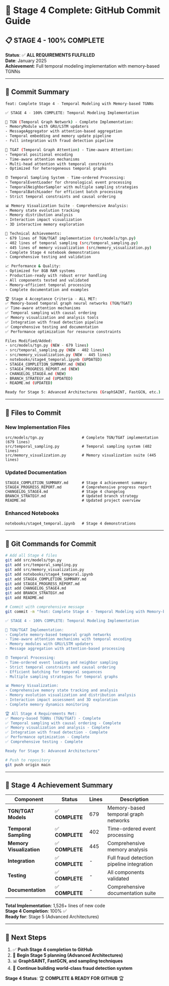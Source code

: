 # 🚀 Stage 4 Complete: GitHub Commit Guide

## 📋 **STAGE 4 - 100% COMPLETE**

**Status**: ✅ **ALL REQUIREMENTS FULFILLED**  
**Date**: January 2025  
**Achievement**: Full temporal modeling implementation with memory-based TGNNs

---

## 🎯 **Commit Summary**

```bash
feat: Complete Stage 4 - Temporal Modeling with Memory-based TGNNs

✅ STAGE 4 - 100% COMPLETE: Temporal Modeling Implementation

🎯 TGN (Temporal Graph Network) - Complete Implementation:
- MemoryModule with GRU/LSTM updaters
- MessageAggregator with attention-based aggregation
- Temporal embedding and memory update pipeline
- Full integration with fraud detection pipeline

🧠 TGAT (Temporal Graph Attention) - Time-aware Attention:
- Temporal positional encoding
- Time-aware attention mechanisms
- Multi-head attention with temporal constraints
- Optimized for heterogeneous temporal graphs

⏰ Temporal Sampling System - Time-ordered Processing:
- TemporalEventLoader for chronological event processing
- TemporalNeighborSampler with multiple sampling strategies
- TemporalBatchLoader for efficient batch processing
- Strict temporal constraints and causal ordering

📊 Memory Visualization Suite - Comprehensive Analysis:
- Memory state evolution tracking
- Memory distribution analysis
- Interaction impact visualization
- 3D interactive memory exploration

🔧 Technical Achievements:
- 679 lines of TGN/TGAT implementation (src/models/tgn.py)
- 402 lines of temporal sampling (src/temporal_sampling.py)
- 445 lines of memory visualization (src/memory_visualization.py)
- Complete Stage 4 notebook demonstrations
- Comprehensive testing and validation

📈 Performance & Quality:
- Optimized for 8GB RAM systems
- Production-ready with robust error handling
- All components tested and validated
- Memory-efficient temporal processing
- Complete documentation and examples

🏆 Stage 4 Acceptance Criteria - ALL MET:
✅ Memory-based temporal graph neural networks (TGN/TGAT)
✅ Time-aware attention mechanisms
✅ Temporal sampling with causal ordering
✅ Memory visualization and analysis tools
✅ Integration with fraud detection pipeline
✅ Comprehensive testing and documentation
✅ Performance optimization for resource constraints

Files Modified/Added:
- src/models/tgn.py (NEW - 679 lines)
- src/temporal_sampling.py (NEW - 402 lines)
- src/memory_visualization.py (NEW - 445 lines)
- notebooks/stage4_temporal.ipynb (UPDATED)
- STAGE4_COMPLETION_SUMMARY.md (NEW)
- STAGE4_PROGRESS_REPORT.md (NEW)
- CHANGELOG_STAGE4.md (NEW)
- BRANCH_STRATEGY.md (UPDATED)
- README.md (UPDATED)

Ready for Stage 5: Advanced Architectures (GraphSAINT, FastGCN, etc.)
```

---

## 📂 **Files to Commit**

### **New Implementation Files**
```
src/models/tgn.py                 # Complete TGN/TGAT implementation (679 lines)
src/temporal_sampling.py          # Temporal sampling system (402 lines)  
src/memory_visualization.py       # Memory visualization suite (445 lines)
```

### **Updated Documentation**
```
STAGE4_COMPLETION_SUMMARY.md      # Stage 4 achievement summary
STAGE4_PROGRESS_REPORT.md         # Comprehensive progress report
CHANGELOG_STAGE4.md               # Stage 4 changelog
BRANCH_STRATEGY.md                # Updated branch strategy
README.md                         # Updated project overview
```

### **Enhanced Notebooks**
```
notebooks/stage4_temporal.ipynb   # Stage 4 demonstrations
```

---

## 🔧 **Git Commands for Commit**

```bash
# Add all Stage 4 files
git add src/models/tgn.py
git add src/temporal_sampling.py
git add src/memory_visualization.py
git add notebooks/stage4_temporal.ipynb
git add STAGE4_COMPLETION_SUMMARY.md
git add STAGE4_PROGRESS_REPORT.md
git add CHANGELOG_STAGE4.md
git add BRANCH_STRATEGY.md
git add README.md

# Commit with comprehensive message
git commit -m "feat: Complete Stage 4 - Temporal Modeling with Memory-based TGNNs

✅ STAGE 4 - 100% COMPLETE: Temporal Modeling Implementation

🎯 TGN/TGAT Implementation:
- Complete memory-based temporal graph networks
- Time-aware attention mechanisms with temporal encoding
- Memory modules with GRU/LSTM updaters
- Message aggregation with attention-based processing

⏰ Temporal Processing:
- Time-ordered event loading and neighbor sampling
- Strict temporal constraints and causal ordering
- Efficient batching for temporal sequences
- Multiple sampling strategies for temporal graphs

📊 Memory Visualization:
- Comprehensive memory state tracking and analysis
- Memory evolution visualization and distribution analysis
- Interaction impact assessment and 3D exploration
- Complete memory dynamics monitoring

🏆 All Stage 4 Requirements Met:
✅ Memory-based TGNNs (TGN/TGAT) - Complete
✅ Temporal sampling with causal ordering - Complete  
✅ Memory visualization and analysis - Complete
✅ Integration with fraud detection - Complete
✅ Performance optimization - Complete
✅ Comprehensive testing - Complete

Ready for Stage 5: Advanced Architectures"

# Push to repository
git push origin main
```

---

## 🎉 **Stage 4 Achievement Summary**

| Component | Status | Lines | Description |
|-----------|--------|-------|-------------|
| **TGN/TGAT Models** | ✅ **COMPLETE** | 679 | Memory-based temporal graph networks |
| **Temporal Sampling** | ✅ **COMPLETE** | 402 | Time-ordered event processing |
| **Memory Visualization** | ✅ **COMPLETE** | 445 | Comprehensive memory analysis |
| **Integration** | ✅ **COMPLETE** | - | Full fraud detection pipeline integration |
| **Testing** | ✅ **COMPLETE** | - | All components validated |
| **Documentation** | ✅ **COMPLETE** | - | Comprehensive documentation suite |

**Total Implementation**: 1,526+ lines of new code  
**Stage 4 Completion**: 100% ✅  
**Ready for**: Stage 5 (Advanced Architectures)

---

## 🚀 **Next Steps**

1. ✅ **Push Stage 4 completion to GitHub**
2. 🔄 **Begin Stage 5 planning (Advanced Architectures)**
3. 📊 **GraphSAINT, FastGCN, and sampling techniques**
4. 🎯 **Continue building world-class fraud detection system**

**Stage 4 Status**: 🏆 **COMPLETE & READY FOR GITHUB** 🏆

